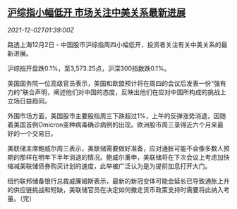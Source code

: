 <!--1638410462000-->
[沪综指小幅低开 市场关注中美关系最新进展](https://cn.reuters.com/article/china-stock-market-open-1202-idCNKBS2IH04H)
------

<div><i>2021-12-02T01:39:00Z</i></div><p>路透上海12月2日 - 中国股市沪综指周四小幅低开，投资者关注有关中美关系的最新进展。</p><p>沪综指开盘跌0.1%，至3,573.25点，沪深300指数跌0.1%。</p><p>美国国务院一位高级官员表示，美国和欧盟预计将在周四的会议后发表一份“强有力的”联合声明，阐述他们对中国的态度，反映出他们在应对中国所构成的挑战上立场日益趋同。</p><p>外围市场方面，美国股市主要股指周三下跌超过1%，上午的反弹涨势消退，因随着美国首例Omicron变种病毒确诊病例的出现。欧洲股市周三录得近六个月来最好的一个交易日。</p><p>美联储主席鲍威尔周三表示，美联储需要做好准备，应对通胀可能不会像多数人预期的那样在明年下半年消退的情况。鲍威尔重申，美联储将在下次会议上考虑加快缩减美联储债券购买计划的速度，此举被广泛认为是为提前加息打开大门。</p><p>纽约联邦储备银行总裁威廉姆斯表示，最新的新冠变体可能会延长已导致通胀上升的供应链挑战和短缺，美联储官员在决定如何撤走货币政策支持时需要将此纳入考量。（完）</p>
